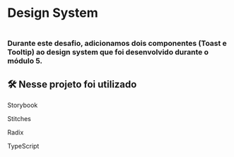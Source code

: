 # Design System

<img src="https://user-images.githubusercontent.com/71772559/204931595-6870e6f5-890c-4adf-a32a-df5a46a25cdd.png" alt="" />

<h3>Durante este desafio, adicionamos dois componentes (Toast e Tooltip) ao design system que foi desenvolvido durante o módulo 5. </h3>

<h2>🛠️ Nesse projeto foi utilizado</h2>
<p> Storybook </p>
<p> Stitches </p>
<p> Radix </p>
<p> TypeScript </p>
